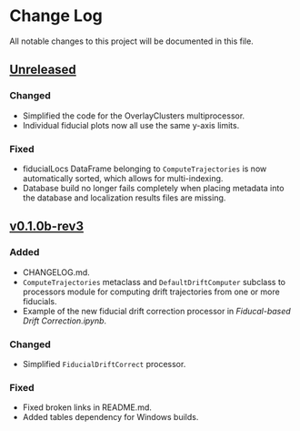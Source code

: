# Change Log
All notable changes to this project will be documented in this file.

## [Unreleased]
### Changed
- Simplified the code for the OverlayClusters multiprocessor.
- Individual fiducial plots now all use the same y-axis limits.

### Fixed
- fiducialLocs DataFrame belonging to `ComputeTrajectories` is now
  automatically sorted, which allows for multi-indexing.
- Database build no longer fails completely when placing metadata
  into the database and localization results files are missing.

## [v0.1.0b-rev3]
### Added
- CHANGELOG.md.
- `ComputeTrajectories` metaclass and `DefaultDriftComputer` subclass
  to processors module for computing drift trajectories from one or
  more fiducials.
- Example of the new fiducial drift correction processor in
*Fiducal-based Drift Correction.ipynb*.

### Changed
- Simplified `FiducialDriftCorrect` processor.

### Fixed
- Fixed broken links in README.md.
- Added tables dependency for Windows builds.

[Unreleased]: https://github.com/kmdouglass/bstore/compare/v0.1.0b-rev3...HEAD
[v0.1.0b-rev3]: https://github.com/kmdouglass/bstore/compare/v0.1.0b-rev2...v0.1.0b-rev3
